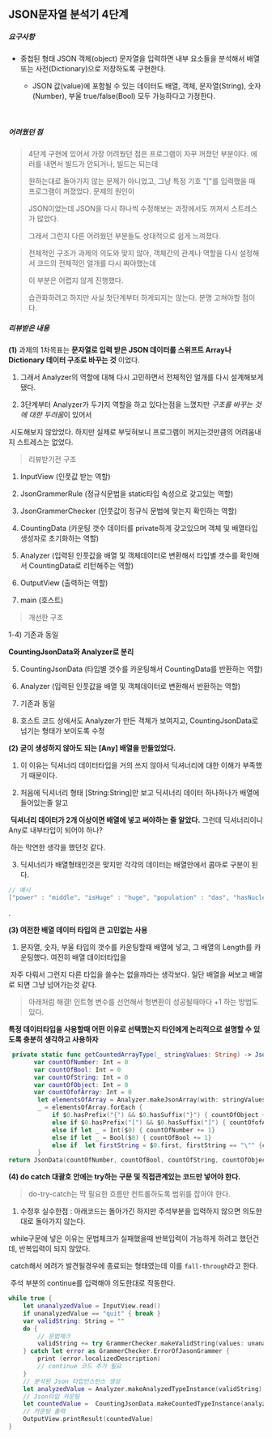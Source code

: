 ## JSON문자열 분석기 4단계



##### 요구사항 

- 중첩된 형태 JSON 객체(object) 문자열을 입력하면 내부 요소들을 분석해서 배열 또는 사전(Dictionary)으로 저장하도록 구현한다.
  * JSON 값(value)에 포함될 수 있는 데이터도 배열, 객체, 문자열(String), 숫자(Number), 부울 true/false(Bool) 모두 가능하다고 가정한다.

  ​

##### 어려웠던 점

> 4단계 구현에 있어서 가장 어려웠던 점은 프로그램이 자꾸 꺼졌던 부분이다. 에러를 내면서 빌드가 안되거나, 빌드는 되는데
>
> 원하는대로 돌아가지 않는 문제가 아니었고, 그냥 특정 기호 "["를 입력했을 때 프로그램이 꺼졌었다. 문제의 원인이  
>
> JSON이었는데 JSON을 다시 하나씩 수정해보는 과정에서도 꺼져서 스트레스가 많았다.
>
> 그래서 그런지 다른 어려웠던 부분들도 상대적으로 쉽게 느껴졌다.

> 전체적인 구조가 과제의 의도와 맞지 않아, 객체간의 관계나 역할을 다시 설정해서 코드의 전체적인 얼개를 다시 짜야했는데
>
> 이 부분은 어렵지 않게 진행했다.
>
> 습관화하려고 하지만 사실 첫단계부터 하게되지는 않는다. 분명 고쳐야할 점이다.



##### 리뷰받은 내용

**(1)** 과제의 1차목표는 **문자열로 입력 받은 JSON 데이터를 스위프트 Array나 Dictionary 데이터 구조로 바꾸는 것** 이었다.

  1) 그래서 Analyzer의 역할에 대해 다시 고민하면서 전체적인 얼개를 다시 설계해보게 됐다.

  2) 3단계부터 Analyzer가 두가지 역할을 하고 있다는점을 느꼈지만 *구조를 바꾸는 것에 대한 두려움*이 있어서

​      시도해보지 않았었다. 하지만 실제로 부딪혀보니 프로그램이 꺼지는것만큼의 어려움내지 스트레스는 없었다.



> 리뷰받기전 구조

 1) InputView (인풋값 받는 역할)

 2) JsonGrammerRule (정규식문법을 static타입 속성으로 갖고있는 역할)

 3) JsonGrammerChecker (인풋값이 정규식 문법에 맞는지 확인하는 역할)

 4) CountingData (카운팅 갯수 데이터를 private하게 갖고있으며 객체 및 배열타입 생성자로 초기화하는 역할)

 5) Analyzer (입력된 인풋값을 배열 및 객체데이터로 변환해서 타입별 갯수를 확인해서 CountingData로 리턴해주는 역할)

 6) OutputView (출력하는 역할)

 7) main (호스트)



> 개선한 구조

 1-4) 기존과 동일

**CountingJsonData와 Analyzer로 분리**

 5) CountingJsonData (타입별 갯수를 카운팅해서 CountingData를 반환하는 역할)

 6) Analyzer (입력된 인풋값을 배열 및 객체데이터로 변환해서 반환하는 역할)

 7) 기존과 동일

 8) 호스트 코드 상에서도 Analyzer가 만든 객체가 보여지고, CountingJsonData로 넘기는 형태가 보이도록 수정



**(2)** **굳이 생성하지 않아도 되는 [Any] 배열을 만들었었다.**

 1) 이 이유는 딕셔너리 데이터타입을 거의 쓰지 않아서 딕셔너리에 대한 이해가 부족했기 때문이다. 

 2) 처음에 딕셔너리 형태 [String:String]만 보고 딕셔너리 데이터 하나하나가 배열에 들어있는줄 알고

​     **딕셔너리 데이터가 2개 이상이면 배열에 넣고 써야하는 줄 알았다.** 그런데 딕셔너리이니 Any로 내부타입이 되어야 하나?

​     하는 막연한 생각을 했던것 같다.

 3) 딕셔너리가 배열형태인것은 맞지만 각각의 데이터는 배열안에서 콤마로 구분이 된다.

```swift
// 예시
["power" : "middle", "isHuge" : "huge", "population" : "das", "hasNuclear" : "sdd"]
```

.     

**(3) 여전한 배열 데이터 타입의 큰 고민없는 사용**

 1) 문자열, 숫자, 부울 타입의 갯수를 카운팅할때 배열에 넣고, 그 배열의 Length를 카운팅했다. 여전히 배열 데이터타입을

​     자주 다뤄서 그런지 다른 타입을 쓸수는 없을까라는 생각보다. 일단 배열을 써보고 배열로 되면 그냥 넘어가는것 같다.

> 아래처럼 해결! 인트형 변수를 선언해서 형변환이 성공될때마다 +1 하는 방법도 있다.

**특정 데이터타입을 사용할때 어떤 이유로 선택했는지 타인에게 논리적으로 설명할 수 있도록 충분히 생각하고 사용하자**

```swift
 private static func getCountedArrayType(_ stringValues: String) -> JsonData {
       var countOfNumber: Int = 0
       var countOfBool: Int = 0
       var countOfString: Int = 0
       var countOfObject: Int = 0
       var countOfofArray: Int = 0
        let elementsOfArray = Analyzer.makeJsonArray(with: stringValues)
        _ = elementsOfArray.forEach {
            if $0.hasPrefix("{") && $0.hasSuffix("}") { countOfObject += 1}
            else if $0.hasPrefix("[") && $0.hasSuffix("]") { countOfofArray += 1 }
            else if let _ = Int($0) { countOfNumber += 1}
            else if let _ = Bool($0) { countOfBool += 1}
            else if  let firstString = $0.first, firstString == "\"" {countOfString += 1}
        }
return JsonData(countOfNumber, countOfBool, countOfString, countOfObject, countOfofArray)
```



**(4) do catch 대괄호 안에는 try하는 구문 및 직접관계있는 코드만 넣어야 한다.**

> do-try-catch는 딱 필요한 흐름만 컨트롤하도록 범위를 잡아야 한다.

 1) 수정후 실수한점 : 아래코드는 돌아가긴 하지만 주석부분을 입력하지 않으면 의도한대로 돌아가지 않는다. 

​      while구문에 넣은 이유는 문법체크가 실패했을때 반복입력이 가능하게 하려고 했던건데, 반복입력이 되지 않았다. 

​      catch해서 에려가 발견될경우에 종료되는 형태였는데 이를 `fall-through`라고 한다.

​      주석 부분의 continue를 입력해야 의도한대로 작동한다.

```swift
while true {
    let unanalyzedValue = InputView.read()
    if unanalyzedValue == "quit" { break }
    var validString: String = ""
    do {
        // 문법체크
        validString += try GrammerChecker.makeValidString(values: unanalyzedValue)
    } catch let error as GrammerChecker.ErrorOfJasonGrammer {
        print (error.localizedDescription)
        // continue 코드 추가 필요
    }
    // 분석된 Json 타입인스턴스 생성
    let analyzedValue = Analyzer.makeAnalyzedTypeInstance(validString)
    // Json타입 카운팅
    let countedValue =  CountingJsonData.makeCountedTypeInstance(analyzedValue)
    // 카운팅 출력
    OutputView.printResult(countedValue)
}
```

